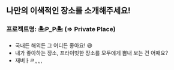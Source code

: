 ## 나만의 이색적인 장소를 소개해주세요!

### 프로젝트명: 🏝P_P🏝 (=> Private Place)

- 국내든 해외든 그 어디든 좋아요! 😆
- 내가 좋아하는 장소, 프라이빗한 장소를 모두에게 뽐내 보는 건 어때요?
- 재버ㅏㄹ,,,,,
